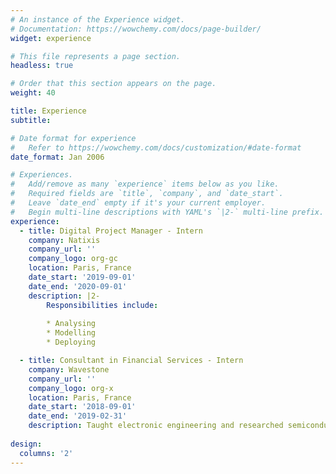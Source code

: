 ```yaml
---
# An instance of the Experience widget.
# Documentation: https://wowchemy.com/docs/page-builder/
widget: experience

# This file represents a page section.
headless: true

# Order that this section appears on the page.
weight: 40

title: Experience
subtitle:

# Date format for experience
#   Refer to https://wowchemy.com/docs/customization/#date-format
date_format: Jan 2006

# Experiences.
#   Add/remove as many `experience` items below as you like.
#   Required fields are `title`, `company`, and `date_start`.
#   Leave `date_end` empty if it's your current employer.
#   Begin multi-line descriptions with YAML's `|2-` multi-line prefix.
experience:
  - title: Digital Project Manager - Intern
    company: Natixis
    company_url: ''
    company_logo: org-gc
    location: Paris, France
    date_start: '2019-09-01'
    date_end: '2020-09-01'
    description: |2-
        Responsibilities include:
        
        * Analysing
        * Modelling
        * Deploying

  - title: Consultant in Financial Services - Intern
    company: Wavestone
    company_url: ''
    company_logo: org-x
    location: Paris, France
    date_start: '2018-09-01'
    date_end: '2019-02-31'
    description: Taught electronic engineering and researched semiconductor physics.
  
design:
  columns: '2'
---
```

